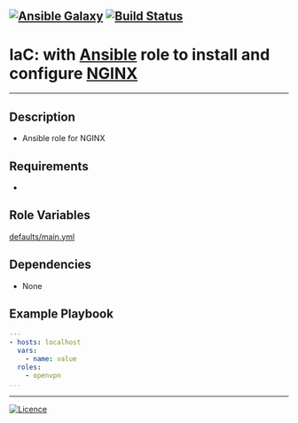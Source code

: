 [![Ansible Galaxy](https://img.shields.io/badge/Ansible%20Galaxy-NGINX-blue.svg)](https://galaxy.ansible.com/wluisaraujo/nginx) [![Build Status](https://travis-ci.org/wluisaraujo/ansible-role-nginx.svg?branch=master)](https://travis-ci.org/wluisaraujo/ansible-role-nginx)
---
# IaC: with [Ansible](https://www.ansible.com) role to install and configure [NGINX](https://nginx.org)
------------

Description
------------

 * Ansible role for NGINX
 
Requirements
------------

 *

Role Variables
--------------

[defaults/main.yml](defaults/main.yml)

Dependencies
------------

* None

Example Playbook
----------------
```yaml
---
- hosts: localhost
  vars:
    - name: value
  roles:
    - openvpn
...
```

----------------
[![Licence](https://img.shields.io/badge/License-GPL%20v3-red.svg)](https://www.gnu.org/licenses/gpl-3.0.pt-br.html)
